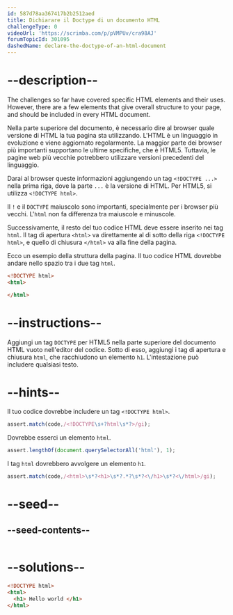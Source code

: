 ```yaml
---
id: 587d78aa367417b2b2512aed
title: Dichiarare il Doctype di un documento HTML
challengeType: 0
videoUrl: 'https://scrimba.com/p/pVMPUv/cra98AJ'
forumTopicId: 301095
dashedName: declare-the-doctype-of-an-html-document
---
```


# --description--

The challenges so far have covered specific HTML elements and their uses. However, there are a few elements that give overall structure to your page, and should be included in every HTML document.

Nella parte superiore del documento, è necessario dire al browser quale versione di HTML la tua pagina sta utilizzando. L'HTML è un linguaggio in evoluzione e viene aggiornato regolarmente. La maggior parte dei browser più importanti supportano le ultime specifiche, che è HTML5. Tuttavia, le pagine web più vecchie potrebbero utilizzare versioni precedenti del linguaggio.

Darai al browser queste informazioni aggiungendo un tag `<!DOCTYPE ...>` nella prima riga, dove la parte `...` è la versione di HTML. Per HTML5, si utilizza `<!DOCTYPE html>`.

Il `!` e il `DOCTYPE` maiuscolo sono importanti, specialmente per i browser più vecchi. L'`html` non fa differenza tra maiuscole e minuscole.

Successivamente, il resto del tuo codice HTML deve essere inserito nei tag `html`. Il tag di apertura `<html>` va direttamente al di sotto della riga `<!DOCTYPE html>`, e quello di chiusura `</html>` va alla fine della pagina.

Ecco un esempio della struttura della pagina. Il tuo codice HTML dovrebbe andare nello spazio tra i due tag `html`.

```html
<!DOCTYPE html>
<html>

</html>
```

# --instructions--

Aggiungi un tag `DOCTYPE` per HTML5 nella parte superiore del documento HTML vuoto nell'editor del codice. Sotto di esso, aggiungi i tag di apertura e chiusura `html`, che racchiudono un elemento `h1`. L'intestazione può includere qualsiasi testo.

# --hints--

Il tuo codice dovrebbe includere un tag `<!DOCTYPE html>`.

```js
assert.match(code,/<!DOCTYPE\s+?html\s*?>/gi);
```

Dovrebbe esserci un elemento `html`.

```js
assert.lengthOf(document.querySelectorAll('html'), 1);
```

I tag `html` dovrebbero avvolgere un elemento `h1`.

```js
assert.match(code,/<html>\s*?<h1>\s*?.*?\s*?<\/h1>\s*?<\/html>/gi);
```

# --seed--

## --seed-contents--

```html

```

# --solutions--

```html
<!DOCTYPE html>
<html>
  <h1> Hello world </h1>
</html>
```
